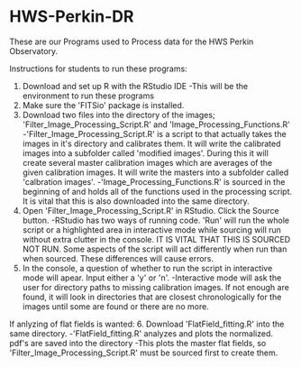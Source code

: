 # HWS-Perkin-DR
These are our Programs used to Process data for the HWS Perkin Observatory.

Instructions for students to run these programs:

1. Download and set up R with the RStudio IDE
-This will be the environment to run these programs
2. Make sure the 'FITSio' package is installed.
3. Download two files into the directory of the images; 'Filter_Image_Processing_Script.R' and 'Image_Processing_Functions.R'
-'Filter_Image_Processing_Script.R' is a script to that actually takes the images in it's directory and calibrates them. It will write the calibrated images into a subfolder called 'modified images'. During this it will create several master calibration images which are averages of the given calibration images. It will write the masters into a subfolder called 'calbration images'.
-'Image_Processing_Functions.R' is sourced in the beginning of and holds all of the functions used in the processing script. It is vital that this is also downloaded into the same directory.
4. Open 'Filter_Image_Processing_Script.R' in RStudio. Click the Source button.
-RStudio has two ways of running code. 'Run' will run the whole script or a highlighted area in interactive mode while sourcing will run without extra clutter in the console. IT IS VITAL THAT THIS IS SOURCED NOT RUN. Some aspects of the script will act differently when run than when sourced. These differences will cause errors.
5. In the console, a question of whether to run the script in interactive mode will apear. Input either a 'y' or 'n'.
-Interactive mode will ask the user for directory paths to missing calibration images. If not enough are found, it will look in directories that are closest chronologically for the images until some are found or there are no more. 

If anlyzing of flat fields is wanted:
6. Download 'FlatField_fitting.R' into the same directory.
-'FlatField_fitting.R' analyzes and plots the normalized. pdf's are saved into the directory
-This plots the master flat fields, so 'Filter_Image_Processing_Script.R' must be sourced first to create them.
